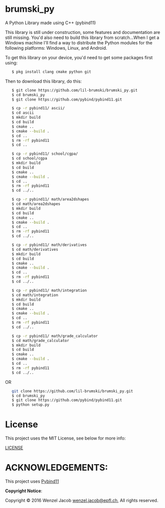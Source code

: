 # brumski_py

A Python Library made using C++ (pybind11)

This library is still under construction, some features and documentation are still missing. You'd also need to build this library from scratch...When I get a Windows machine I'll find a way to distribute the Python modules for the following platforms: Windows, Linux, and Android.

To get this library on your device, you'd need to get some packages first using:

```bash
   $ pkg install clang cmake python git
```

Then to download this library, do this:

```bash
   $ git clone https://github.com/lil-brumski/brumski_py.git
   $ cd brumski_py
   $ git clone https://github.com/pybind/pybind11.git

   $ cp -r pybind11/ ascii/
   $ cd ascii
   $ mkdir build 
   $ cd build
   $ cmake ..
   $ cmake --build .
   $ cd ..
   $ rm -rf pybind11
   $ cd ..

   $ cp -r pybind11/ school/cgpa/
   $ cd school/cgpa
   $ mkdir build 
   $ cd build
   $ cmake ..
   $ cmake --build .
   $ cd ..
   $ rm -rf pybind11
   $ cd ../..

   $ cp -r pybind11/ math/area2dshapes
   $ cd math/area2dshapes
   $ mkdir build 
   $ cd build
   $ cmake ..
   $ cmake --build .
   $ cd ..
   $ rm -rf pybind11
   $ cd ../..

   $ cp -r pybind11/ math/derivatives 
   $ cd math/derivatives 
   $ mkdir build 
   $ cd build
   $ cmake ..
   $ cmake --build .
   $ cd ..
   $ rm -rf pybind11
   $ cd ../..

   $ cp -r pybind11/ math/integration 
   $ cd math/integration 
   $ mkdir build 
   $ cd build
   $ cmake ..
   $ cmake --build .
   $ cd ..
   $ rm -rf pybind11
   $ cd ../..

   $ cp -r pybind11/ math/grade_calculator
   $ cd math/grade_calculator
   $ mkdir build 
   $ cd build
   $ cmake ..
   $ cmake --build .
   $ cd ..
   $ rm -rf pybind11
   $ cd ../..
```

OR

```bash
   git clone https://github.com/lil-brumski/brumski_py.git
   $ cd brumski_py
   $ git clone https://github.com/pybind/pybind11.git
   $ python setup.py
```

# License

This project uses the MIT License, see below for more info:

[LICENSE](https://github.com/lil-brumski/brumski_py/blob/main/LICENSE)

# ACKNOWLEDGEMENTS:

This project uses [Pybind11](https://github.com/pybind/pybind11)

**Copyright Notice**:

Copyright © 2016 Wenzel Jacob <wenzel.jacob@epfl.ch>, All rights reserved.
